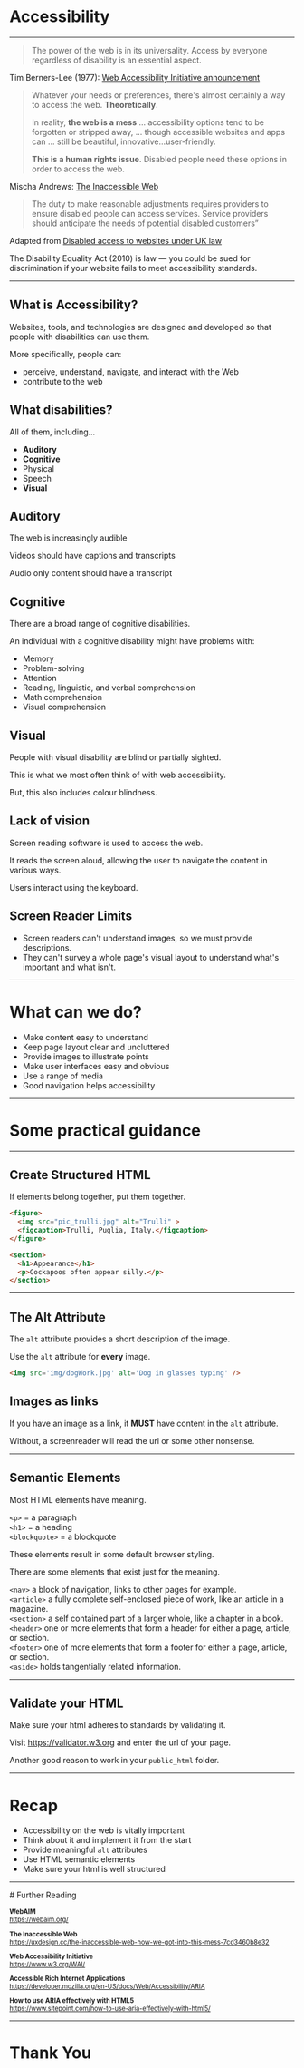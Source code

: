 # Accessibility

---

> The power of the web is in its universality. Access by everyone regardless of disability is an essential aspect.

Tim Berners-Lee (1977): [Web Accessibility Initiative announcement](https://www.w3.org/Press/IPO-announce)


> Whatever your needs or preferences, there's almost certainly a way to access the web. **Theoretically**.  
>  
> In reality, **the web is a mess** ... accessibility options tend to be forgotten or stripped away, ... though accessible websites and apps can ... still be beautiful, innovative...user-friendly.  
>  
> **This is a human rights issue**. Disabled people need these options in order to access the web.  

Mischa Andrews: [The Inaccessible Web](https://uxdesign.cc/the-inaccessible-web-how-we-got-into-this-mess-7cd3460b8e32)


> The duty to make reasonable adjustments requires providers to ensure disabled people can access services. Service providers should anticipate the needs of
potential disabled customers”

Adapted from [Disabled access to websites under UK law](https://www.pinsentmasons.com/out-law/guides/disabled-access-to-websites-under-uk-law)

The Disability Equality Act (2010) is law — you could be sued for discrimination if your website fails to meet accessibility standards.

---

## What is Accessibility?

Websites, tools, and technologies are designed and developed so that people with disabilities can use them.  

More specifically, people can:

* perceive, understand, navigate, and interact with the Web
* contribute to the web


## What disabilities?

All of them, including...

* **Auditory**
* **Cognitive**
* Physical
* Speech
* **Visual**


## Auditory

The web is increasingly audible  

Videos should have captions and transcripts  

Audio only content should have a transcript


## Cognitive

There are a broad range of cognitive disabilities.

An individual with a cognitive disability might have problems with:

* Memory
* Problem-solving
* Attention
* Reading, linguistic, and verbal comprehension
* Math comprehension
* Visual comprehension


## Visual

People with visual disability are blind or partially sighted.  

This is what we most often think of with web accessibility.

But, this also includes colour blindness.


## Lack of vision

Screen reading software is used to access the web.

It reads the screen aloud, allowing the user to navigate the content in various ways.

Users interact using the keyboard.  


## Screen Reader Limits

* Screen readers can't understand images, so we must provide descriptions.
* They can't survey a whole page's visual layout to understand what's important and what isn't.

---

# What can we do?

* Make content easy to understand <!-- .element: class="fragment" -->
* Keep page layout clear and uncluttered <!-- .element: class="fragment" -->
* Provide images to illustrate points <!-- .element: class="fragment" -->
* Make user interfaces easy and obvious <!-- .element: class="fragment" -->
* Use a range of media <!-- .element: class="fragment" -->
* Good navigation helps accessibility <!-- .element: class="fragment" -->

---

# Some practical guidance

---

## Create Structured HTML

If elements belong together, put them together.

```html
<figure>
  <img src="pic_trulli.jpg" alt="Trulli" >
  <figcaption>Trulli, Puglia, Italy.</figcaption>
</figure>
```
```html
<section>
  <h1>Appearance</h1>
  <p>Cockapoos often appear silly.</p>
</section>
```

---

## The Alt Attribute

The `alt` attribute provides a short description of the image.

Use the `alt` attribute for **every** image.

```html
<img src='img/dogWork.jpg' alt='Dog in glasses typing' />
```


## Images as links

If you have an image as a link, it **MUST** have content in the `alt` attribute.

Without, a screenreader will read the url or some other nonsense.

---

## Semantic Elements

Most HTML elements have meaning.

`<p>` = a paragraph  
`<h1>` = a heading  
`<blockquote>` = a blockquote  

These elements result in some default browser styling.


There are some elements that exist just for the meaning.

<div style='text-align: left'>

`<nav>` a block of navigation, links to other pages for example.  
`<article>` a fully complete self-enclosed piece of work, like an article in a magazine.  
`<section>` a self contained part of a larger whole, like a chapter in a book.  
`<header>` one or more elements that form a header for either a page, article, or section.  
`<footer>` one of more elements that form a footer for either a page, article, or section.  
`<aside>` holds tangentially related information.

</div>

---

## Validate your HTML

Make sure your html adheres to standards by validating it.

Visit <https://validator.w3.org> and enter the url of your page.

Another good reason to work in your `public_html` folder.

---

# Recap

* Accessibility on the web is vitally important
* Think about it and implement it from the start
* Provide meaningful `alt` attributes
* Use HTML semantic elements
* Make sure your html is well structured

---

# Further Reading

<div style='text-align: left; font-size: 80%'>

**WebAIM**   
<https://webaim.org/>  

**The Inaccessible Web**  
<https://uxdesign.cc/the-inaccessible-web-how-we-got-into-this-mess-7cd3460b8e32>  

**Web Accessibility Initiative**  
<https://www.w3.org/WAI/>  

**Accessible Rich Internet Applications**  
<https://developer.mozilla.org/en-US/docs/Web/Accessibility/ARIA>  

**How to use ARIA effectively with HTML5**  
<https://www.sitepoint.com/how-to-use-aria-effectively-with-html5/>  

</div>

---

# Thank You
